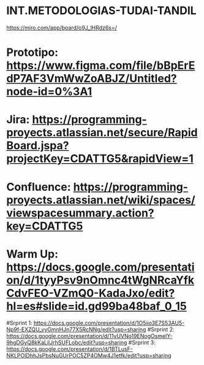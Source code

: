 # INT.METODOLOGIAS-TUDAI-TANDIL
https://miro.com/app/board/o9J_lHRdz6s=/
# Prototipo: https://www.figma.com/file/bBpErEdP7AF3VmWwZoABJZ/Untitled?node-id=0%3A1
# Jira: https://programming-proyects.atlassian.net/secure/RapidBoard.jspa?projectKey=CDATTG5&rapidView=1
# Confluence: https://programming-proyects.atlassian.net/wiki/spaces/viewspacesummary.action?key=CDATTG5
# Warm Up: https://docs.google.com/presentation/d/1tyyPsv9nOmnc4tWgNRcaYfkCdvFEO-VZmQ0-KadaJxo/edit?hl=es#slide=id.gd99ba48baf_0_15
#Srprint 1: https://docs.google.com/presentation/d/1O5iio3E7S53AU5-Np9f-EXZQU_vyGmnHJn77X5RcNNg/edit?usp=sharing
#Srprint 2: https://docs.google.com/presentation/d/11yUVNo19ENogOsmelY-9hgDGyQ8kKaLilJrhSUFLobc/edit?usp=sharing
#Srprint 3: https://docs.google.com/presentation/d/1BTLusF-NKLPOlDhhJsPbsNuGUrPOC5ZP4OMw4J1etfk/edit?usp=sharing